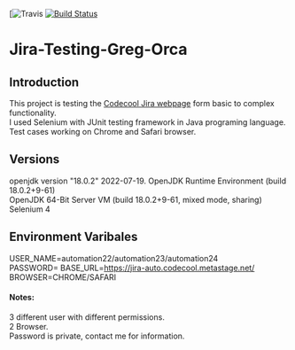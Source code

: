 [![Travis]([https://travis-ci.org/christian-draeger/basic-selenium-project](https://app.travis-ci.com/Greg-Orca/Jira-Testing-Greg-Orca.svg?branch=main))
[![Build Status](https://app.travis-ci.com/Greg-Orca/Jira-Testing-Greg-Orca.svg?branch=main)](https://app.travis-ci.com/Greg-Orca/Jira-Testing-Greg-Orca)


# Jira-Testing-Greg-Orca

## Introduction
This project is testing the [Codecool Jira webpage](https://jira-auto.codecool.metastage.net/) form basic to complex functionality.  
I used Selenium with JUnit testing framework in Java programing language.  
Test cases working on Chrome and Safari browser.

## Versions
openjdk version "18.0.2" 2022-07-19. 
OpenJDK Runtime Environment (build 18.0.2+9-61)  
OpenJDK 64-Bit Server VM (build 18.0.2+9-61, mixed mode, sharing)  
Selenium 4 

## Environment Varibales
USER_NAME=automation22/automation23/automation24  
PASSWORD=
BASE_URL=https://jira-auto.codecool.metastage.net/  
BROWSER=CHROME/SAFARI  
#### Notes:
3 different user with different permissions.  
2 Browser.  
Password is private, contact me for information.

